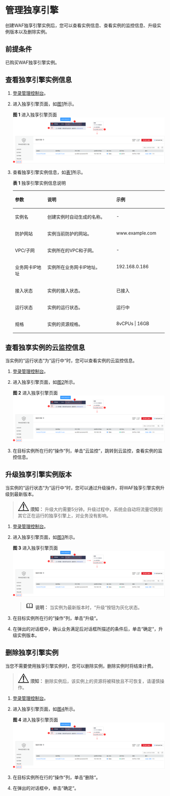 # 管理独享引擎<a name="waf_01_0253"></a>

创建WAF独享引擎实例后，您可以查看实例信息、查看实例的监控信息、升级实例版本以及删除实例。

## 前提条件<a name="section2256777914731"></a>

已购买WAF独享引擎实例。

## 查看独享引擎实例信息<a name="section18045403816"></a>

1.  [登录管理控制台](https://console.huaweicloud.com/?locale=zh-cn)。
2.  进入独享引擎页面，如[图1](#fig7658182717546)所示。

    **图 1**  进入独享引擎页面<a name="fig7658182717546"></a>  
    ![](figures/进入独享引擎页面.png "进入独享引擎页面")

3.  查看独享引擎实例信息，如[表1](#table8106945160)所示。

    **表 1**  独享引擎实例信息说明

    <a name="table8106945160"></a>
    <table><thead align="left"><tr id="row171072415165"><th class="cellrowborder" valign="top" width="21.26212621262126%" id="mcps1.2.4.1.1"><p id="p1210717461616"><a name="p1210717461616"></a><a name="p1210717461616"></a>参数</p>
    </th>
    <th class="cellrowborder" valign="top" width="45.4045404540454%" id="mcps1.2.4.1.2"><p id="p31071048163"><a name="p31071048163"></a><a name="p31071048163"></a>说明</p>
    </th>
    <th class="cellrowborder" valign="top" width="33.33333333333333%" id="mcps1.2.4.1.3"><p id="p141079411163"><a name="p141079411163"></a><a name="p141079411163"></a>示例</p>
    </th>
    </tr>
    </thead>
    <tbody><tr id="row131073461618"><td class="cellrowborder" valign="top" width="21.26212621262126%" headers="mcps1.2.4.1.1 "><p id="p111078451611"><a name="p111078451611"></a><a name="p111078451611"></a>实例名</p>
    </td>
    <td class="cellrowborder" valign="top" width="45.4045404540454%" headers="mcps1.2.4.1.2 "><p id="p91074417163"><a name="p91074417163"></a><a name="p91074417163"></a>创建实例时自动生成的名称。</p>
    </td>
    <td class="cellrowborder" valign="top" width="33.33333333333333%" headers="mcps1.2.4.1.3 "><p id="p81078431615"><a name="p81078431615"></a><a name="p81078431615"></a>-</p>
    </td>
    </tr>
    <tr id="row181074471612"><td class="cellrowborder" valign="top" width="21.26212621262126%" headers="mcps1.2.4.1.1 "><p id="p1510812421618"><a name="p1510812421618"></a><a name="p1510812421618"></a>防护网站</p>
    </td>
    <td class="cellrowborder" valign="top" width="45.4045404540454%" headers="mcps1.2.4.1.2 "><p id="p161087441610"><a name="p161087441610"></a><a name="p161087441610"></a>实例当前防护的网站。</p>
    </td>
    <td class="cellrowborder" valign="top" width="33.33333333333333%" headers="mcps1.2.4.1.3 "><p id="p1010814121615"><a name="p1010814121615"></a><a name="p1010814121615"></a>www.example.com</p>
    </td>
    </tr>
    <tr id="row41087451610"><td class="cellrowborder" valign="top" width="21.26212621262126%" headers="mcps1.2.4.1.1 "><p id="p121081847160"><a name="p121081847160"></a><a name="p121081847160"></a>VPC/子网</p>
    </td>
    <td class="cellrowborder" valign="top" width="45.4045404540454%" headers="mcps1.2.4.1.2 "><p id="p51085461618"><a name="p51085461618"></a><a name="p51085461618"></a>实例所在的VPC和子网。</p>
    </td>
    <td class="cellrowborder" valign="top" width="33.33333333333333%" headers="mcps1.2.4.1.3 "><p id="p1510834151616"><a name="p1510834151616"></a><a name="p1510834151616"></a>-</p>
    </td>
    </tr>
    <tr id="row1588682416417"><td class="cellrowborder" valign="top" width="21.26212621262126%" headers="mcps1.2.4.1.1 "><p id="p10887172414417"><a name="p10887172414417"></a><a name="p10887172414417"></a>业务网卡IP地址</p>
    </td>
    <td class="cellrowborder" valign="top" width="45.4045404540454%" headers="mcps1.2.4.1.2 "><p id="p9887162415412"><a name="p9887162415412"></a><a name="p9887162415412"></a>实例所在业务网卡IP地址。</p>
    </td>
    <td class="cellrowborder" valign="top" width="33.33333333333333%" headers="mcps1.2.4.1.3 "><p id="p15887132420417"><a name="p15887132420417"></a><a name="p15887132420417"></a>192.168.0.186</p>
    </td>
    </tr>
    <tr id="row16485935164119"><td class="cellrowborder" valign="top" width="21.26212621262126%" headers="mcps1.2.4.1.1 "><p id="p6486183517414"><a name="p6486183517414"></a><a name="p6486183517414"></a>接入状态</p>
    </td>
    <td class="cellrowborder" valign="top" width="45.4045404540454%" headers="mcps1.2.4.1.2 "><p id="p5486133564119"><a name="p5486133564119"></a><a name="p5486133564119"></a>实例的接入状态。</p>
    </td>
    <td class="cellrowborder" valign="top" width="33.33333333333333%" headers="mcps1.2.4.1.3 "><p id="p64861235124116"><a name="p64861235124116"></a><a name="p64861235124116"></a>已接入</p>
    </td>
    </tr>
    <tr id="row74611846134120"><td class="cellrowborder" valign="top" width="21.26212621262126%" headers="mcps1.2.4.1.1 "><p id="p0461134674119"><a name="p0461134674119"></a><a name="p0461134674119"></a>运行状态</p>
    </td>
    <td class="cellrowborder" valign="top" width="45.4045404540454%" headers="mcps1.2.4.1.2 "><p id="p846194613415"><a name="p846194613415"></a><a name="p846194613415"></a>实例的运行状态。</p>
    </td>
    <td class="cellrowborder" valign="top" width="33.33333333333333%" headers="mcps1.2.4.1.3 "><p id="p1746154684120"><a name="p1746154684120"></a><a name="p1746154684120"></a>运行中</p>
    </td>
    </tr>
    <tr id="row10985193012429"><td class="cellrowborder" valign="top" width="21.26212621262126%" headers="mcps1.2.4.1.1 "><p id="p1698618307428"><a name="p1698618307428"></a><a name="p1698618307428"></a>规格</p>
    </td>
    <td class="cellrowborder" valign="top" width="45.4045404540454%" headers="mcps1.2.4.1.2 "><p id="p129861430184219"><a name="p129861430184219"></a><a name="p129861430184219"></a>实例的资源规格。</p>
    </td>
    <td class="cellrowborder" valign="top" width="33.33333333333333%" headers="mcps1.2.4.1.3 "><p id="p51411718163714"><a name="p51411718163714"></a><a name="p51411718163714"></a>8vCPUs | 16GB</p>
    </td>
    </tr>
    </tbody>
    </table>


## 查看独享实例的云监控信息<a name="section14699725145814"></a>

当实例的“运行状态“为“运行中“时，您可以查看实例的云监控信息。

1.  [登录管理控制台](https://console.huaweicloud.com/?locale=zh-cn)。
2.  进入独享引擎页面，如[图2](#waf_01_0253_fig7658182717546)所示。

    **图 2**  进入独享引擎页面<a name="waf_01_0253_fig7658182717546"></a>  
    ![](figures/进入独享引擎页面.png "进入独享引擎页面")

3.  在目标实例所在行的“操作“列，单击“云监控“，跳转到云监控，查看实例的监控信息。

## 升级独享引擎实例版本<a name="section38005331521"></a>

当实例的“运行状态“为“运行中“时，您可以通过升级操作，将WAF独享引擎实例升级到最新版本。

>![](public_sys-resources/icon-notice.gif) **须知：** 
>升级大约需要5分钟。升级过程中，系统会自动将流量切换到其它正在运行的独享引擎上，对业务没有影响。

1.  [登录管理控制台](https://console.huaweicloud.com/?locale=zh-cn)。
2.  进入独享引擎页面，如[图3](#zh-cn_topic_0257940801_fig7658182717546)所示。

    **图 3**  进入独享引擎页面<a name="zh-cn_topic_0257940801_fig7658182717546"></a>  
    ![](figures/进入独享引擎页面.png "进入独享引擎页面")

    >![](public_sys-resources/icon-note.gif) **说明：** 
    >当实例为最新版本时，“升级“按钮为灰化状态。

3.  在目标实例所在行的“操作“列，单击“升级“。
4.  在弹出的对话框中，确认业务满足后对话框所描述的条件后，单击“确定“，升级实例版本。

## 删除独享引擎实例<a name="section773017566122"></a>

当您不需要使用独享引擎实例时，您可以删除实例，删除实例时将结束计费。

>![](public_sys-resources/icon-notice.gif) **须知：** 
>删除实例后，该实例上的资源将被释放且不可恢复，请谨慎操作。

1.  [登录管理控制台](https://console.huaweicloud.com/?locale=zh-cn)。
2.  进入独享引擎页面，如[图4](#waf_01_0253_fig7658182717546_1)所示。

    **图 4**  进入独享引擎页面<a name="waf_01_0253_fig7658182717546_1"></a>  
    ![](figures/进入独享引擎页面.png "进入独享引擎页面")

3.  在目标实例所在行的“操作“列，单击“删除“。
4.  在弹出的对话框中，单击“确定“。

